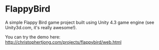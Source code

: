 FlappyBird
==========

A simple Flappy Bird game project built using Unity 4.3 game engine (see Unity3d.com, it's really awesome!). 

You can try the demo here: 
http://christophertjong.com/projects/flappybird/web.html
